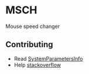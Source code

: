# MSCH
Mouse speed changer

## Contributing

- Read [SystemParametersInfo](https://msdn.microsoft.com/en-us/library/ms724947.aspx)
- Help [stackoverflow](https://stackoverflow.com/questions/2931122/dynamically-changing-mouse-speed)
